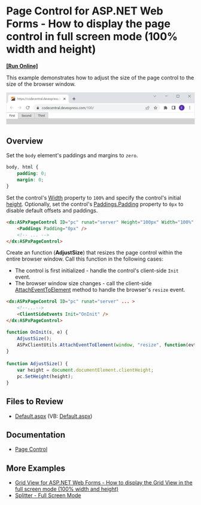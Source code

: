 # Page Control for ASP.NET Web Forms - How to display the page control in full screen mode (100% width and height)
<!-- run online -->
**[[Run Online]](https://codecentral.devexpress.com/100/)**
<!-- run online end -->

This example demonstrates how to adjust the size of the page control to the size of the browser window.

![Display a page control in full screen mode](PageControlInFullScreenMode.png)

## Overview

Set the `body` element's paddings and margins to `zero`.

```css
body, html {
    padding: 0;
    margin: 0;
}
```

Set the control's [Width](https://docs.devexpress.com/AspNet/DevExpress.Web.ASPxWebControl.Width) property to `100%` and specify the control's initial [height](https://docs.devexpress.com/AspNet/DevExpress.Web.ASPxWebControl.Height). Optionally, set the control's [Paddings.Padding](https://docs.devexpress.com/AspNet/DevExpress.Web.Paddings.Padding) property to `0px` to disable default offsets and paddings.

```aspx
<dx:ASPxPageControl ID="pc" runat="server" Height="100px" Width="100%" ...>
    <Paddings Padding="0px" />
    <!-- ... -->
</dx:ASPxPageControl>
```

Create an function (**AdjustSize**) that resizes the page control within the entire browser window. Call this function in the following cases:

* The control is first initialized - handle the control's client-side `Init` event.
* The browser window size changes - call the client-side [AttachEventToElement](https://docs.devexpress.com/AspNet/js-ASPxClientUtils.AttachEventToElement.static(element-eventName-method)) method to handle the browser's `resize` event.


```aspx
<dx:ASPxPageControl ID="pc" runat="server" ... >
    <!--...-->
    <ClientSideEvents Init="OnInit" />
</dx:ASPxPageControl>
```

```js
function OnInit(s, e) {
    AdjustSize();
    ASPxClientUtils.AttachEventToElement(window, "resize", function(evt) {AdjustSize();});
}

function AdjustSize() {
    var height = document.documentElement.clientHeight;
    pc.SetHeight(height);
}
```

## Files to Review

* [Default.aspx](./CS/WebSite/Default.aspx) (VB: [Default.aspx](./VB/WebSite/Default.aspx))

## Documentation

* [Page Control](https://docs.devexpress.com/AspNet/DevExpress.Web.ASPxPageControl)

## More Examples

* [Grid View for ASP.NET Web Forms - How to display the Grid View in the full screen mode (100% width and height)](https://github.com/DevExpress-Examples/aspxgridview-full-screen-mode)
* [Splitter - Full Screen Mode](https://demos.devexpress.com/ASPxNavigationAndLayoutDemos/Splitter/FullscreenMode.aspx?device=tablet&rotate=0)
